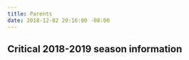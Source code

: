 ```yaml
---
title: Parents
date: 2018-12-02 20:16:00 -08:00
---
```


## Critical 2018-2019 season information


<!--

* [Competition dates](https://docs.google.com/document/d/1obxs57nMiqoTo7bLJj_lb49_VBpls3wB7AlFFW7LRYg/edit)
* [Ways to help](https://docs.google.com/document/d/1nKAqZmIe93qoQduOoqxi1u_S2IZEPlu-0dXGgqMNZ_0/edit)

-->